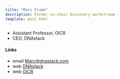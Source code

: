 ```yaml
---
title: "Marc Fiume"
description: Former co-chair Discovery workstream
template: post.html
---
```


* Assistant Professor, OICR  
* CEO, DNAstack  

<!--more-->

#### Links

* email [Marc@dnastack.com](mailto:Marc@dnastack.com)
* web [DNAstack](https://dnastack.com)  
* web [OICR](https://oicr.on.ca/investigators/marc-fiume/)  

